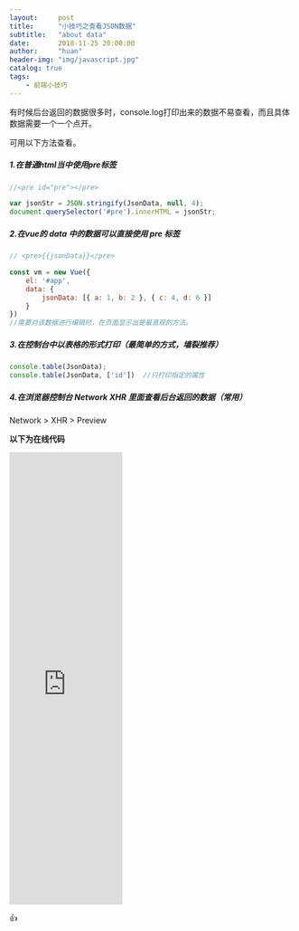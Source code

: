 ```yaml
---
layout:     post
title:      "小技巧之查看JSON数据"
subtitle:   "about data"
date:       2018-11-25 20:00:00
author:     "huan"
header-img: "img/javascript.jpg"
catalog: true
tags:
    - 前端小技巧
---
```


有时候后台返回的数据很多时，console.log打印出来的数据不易查看，而且具体数据需要一个一个点开。

可用以下方法查看。

##### 1.在普通html当中使用pre标签

```javascript
//<pre id="pre"></pre>

var jsonStr = JSON.stringify(JsonData, null, 4);
document.querySelector('#pre').innerHTML = jsonStr;
```



##### 2.在vue的 data 中的数据可以直接使用 pre 标签

```javascript
// <pre>{{jsonData}}</pre>

const vm = new Vue({
    el: '#app',
    data: {
        jsonData: [{ a: 1, b: 2 }, { c: 4, d: 6 }]
    }
})
//需要对该数据进行编辑时，在页面显示出是最直观的方法。
```



##### 3.在控制台中以表格的形式打印（最简单的方式，墙裂推荐）

```javascript
console.table(JsonData);
console.table(JsonData, ['id'])  //只打印指定的属性
```



##### 4.在浏览器控制台 Network   XHR  里面查看后台返回的数据（常用）

Network > XHR  > Preview



**以下为在线代码**

<div style='height:800px'>
     <iframe name="myiframe" id="myrame" src="https://codepen.io/lichenghuan/pen/RqJbGx/?editors=1000" frameborder="0" align="left" width="200" height="800" scrolling="no">
            <p>你的浏览器不支持iframe标签</p>
        </iframe>
</div>



👍








